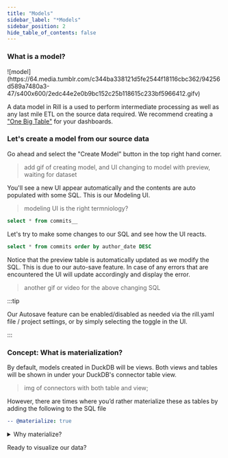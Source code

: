 ```yaml
---
title: "Models"
sidebar_label: "*Models"
sidebar_position: 2
hide_table_of_contents: false
---
```


### What is a model?
<div className="center-content">
![model](https://64.media.tumblr.com/c344ba338121d5fe2544f18116cbc362/94256d589a7480a3-47/s400x600/2edc44e2e0b9bc152c25b118615c233bf5966412.gifv)
</div>

A data model in Rill is a used to perform intermediate processing as well as any last mile ETL on the source data required. We recommend creating a <a href="https://docs.rilldata.com/build/models/#one-big-table-and-dashboarding" target="_blank">"One Big Table"</a> for your dashboards.

### Let's create a model from our source data

Go ahead and select the "Create Model" button in the top right hand corner.

>add gif of creating model, and UI changing to model with preview, waiting for dataset

You'll see a new UI appear automatically and the contents are auto populated with some SQL. This is our Modeling UI. 
> modeling UI is the right termniology?

```SQL
select * from commits__
```

Let's try to make some changes to our SQL and see how the UI reacts.

```SQL
select * from commits order by author_date DESC
```
Notice that the preview table is automatically updated as we modify the SQL. This is due to our auto-save feature. In case of any errors that are encountered the UI will update accordingly and display the error.


> another gif or video for the above changing SQL



:::tip
 
 Our Autosave feature can be enabled/disabled as needed via the rill.yaml file / project settings, or by simply selecting the toggle in the UI.

:::

### Concept: What is materialization?

By default, models created in DuckDB will be views. Both views and tables will be shown in under your DuckDB's connector table view.
>img of connectors with both table and view;

However, there are times where you’d rather materialize these as tables by adding the following to the SQL file

```yaml
-- @materialize: true
```
<details>
  <summary>Why materialize?</summary>
  
   You may experience some improved performance materializing SQL views for intermediate models in the case of complex SQL or large data.

    We generally recommend materializing finals models that power dashboards.

    However, you might experience some degradation of modeling experience [auto-save feature] for some specific situations including cross joins.

</details>


Ready to visualize our data?

